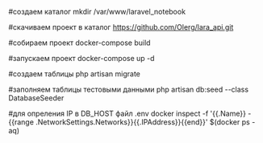 #создаем каталог
mkdir /var/www/laravel_notebook

#скачиваем проект в каталог
https://github.com/Olerg/lara_api.git

#собираем проект
docker-compose build

#запускаем проект
docker-compose up -d

#создаем таблицы
php artisan migrate

#заполняем таблицы тестовыми данными
php artisan db:seed --class DatabaseSeeder

#для опреления IP в DB_HOST файл .env
docker inspect -f '{{.Name}} - {{range .NetworkSettings.Networks}}{{.IPAddress}}{{end}}' $(docker ps -aq)





